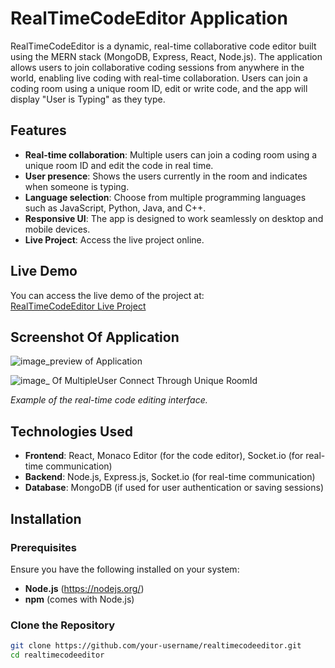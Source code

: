 # RealTimeCodeEditor Application

RealTimeCodeEditor is a dynamic, real-time collaborative code editor built using the MERN stack (MongoDB, Express, React, Node.js). The application allows users to join collaborative coding sessions from anywhere in the world, enabling live coding with real-time collaboration. Users can join a coding room using a unique room ID, edit or write code, and the app will display "User is Typing" as they type.

## Features

- **Real-time collaboration**: Multiple users can join a coding room using a unique room ID and edit the code in real time.
- **User presence**: Shows the users currently in the room and indicates when someone is typing.
- **Language selection**: Choose from multiple programming languages such as JavaScript, Python, Java, and C++.
- **Responsive UI**: The app is designed to work seamlessly on desktop and mobile devices.
- **Live Project**: Access the live project online.

## Live Demo

You can access the live demo of the project at:  
[RealTimeCodeEditor Live Project](https://realtimecodeseditor.onrender.com/)

## Screenshot Of Application

![**image_preview of Application**](https://ik.imagekit.io/vinaymry/Screenshot%202025-01-25%20162840.png?updatedAt=1737803609259)  

![**image_ Of MultipleUser Connect Through Unique RoomId**](https://ik.imagekit.io/vinaymry/Screenshot%202025-01-25%20162957.png?updatedAt=1737803609239)

*Example of the real-time code editing interface.*

## Technologies Used

- **Frontend**: React, Monaco Editor (for the code editor), Socket.io (for real-time communication)
- **Backend**: Node.js, Express.js, Socket.io (for real-time communication)
- **Database**: MongoDB (if used for user authentication or saving sessions)

## Installation

### Prerequisites
Ensure you have the following installed on your system:
- **Node.js** (https://nodejs.org/)
- **npm** (comes with Node.js)

### Clone the Repository

```bash
git clone https://github.com/your-username/realtimecodeeditor.git
cd realtimecodeeditor
